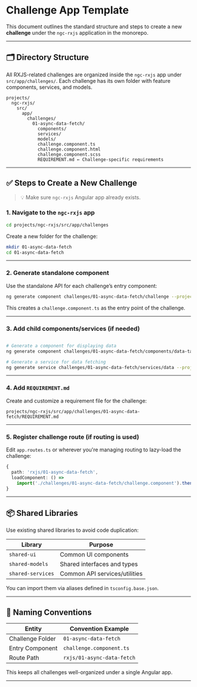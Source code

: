 # Challenge App Template

This document outlines the standard structure and steps to create a new **challenge** under the `ngc-rxjs` application in the monorepo.

---

## 🗂 Directory Structure

All RXJS-related challenges are organized inside the `ngc-rxjs` app under `src/app/challenges/`. Each challenge has its own folder with feature components, services, and models.

```
projects/
  ngc-rxjs/
    src/
      app/
        challenges/
          01-async-data-fetch/
            components/
            services/
            models/
            challenge.component.ts
            challenge.component.html
            challenge.component.scss
            REQUIREMENT.md ← Challenge-specific requirements
```

---

## ✅ Steps to Create a New Challenge

> 💡 Make sure `ngc-rxjs` Angular app already exists.

### 1. Navigate to the `ngc-rxjs` app

```bash
cd projects/ngc-rxjs/src/app/challenges
```

Create a new folder for the challenge:
```bash
mkdir 01-async-data-fetch
cd 01-async-data-fetch
```

---

### 2. Generate standalone component

Use the standalone API for each challenge’s entry component:

```bash
ng generate component challenges/01-async-data-fetch/challenge --project=ngc-rxjs --standalone
```

This creates a `challenge.component.ts` as the entry point of the challenge.

---

### 3. Add child components/services (if needed)

```bash

# Generate a component for displaying data
ng generate component challenges/01-async-data-fetch/components/data-table --project=ngc-rxjs --standalone

# Generate a service for data fetching
ng generate service challenges/01-async-data-fetch/services/data --project=ngc-rxjs
```

---

### 4. Add `REQUIREMENT.md`

Create and customize a requirement file for the challenge:
```
projects/ngc-rxjs/src/app/challenges/01-async-data-fetch/REQUIREMENT.md
```

---

### 5. Register challenge route (if routing is used)

Edit `app.routes.ts` or wherever you're managing routing to lazy-load the challenge:

```ts
{
  path: 'rxjs/01-async-data-fetch',
  loadComponent: () =>
    import('./challenges/01-async-data-fetch/challenge.component').then(m => m.ChallengeComponent)
}
```

---

## 📦 Shared Libraries

Use existing shared libraries to avoid code duplication:

| Library           | Purpose                             |
|------------------|-------------------------------------|
| `shared-ui`       | Common UI components                |
| `shared-models`   | Shared interfaces and types         |
| `shared-services` | Common API services/utilities       |

You can import them via aliases defined in `tsconfig.base.json`.

---

## 🚀 Naming Conventions

| Entity             | Convention Example              |
|--------------------|----------------------------------|
| Challenge Folder   | `01-async-data-fetch`           |
| Entry Component    | `challenge.component.ts`        |
| Route Path         | `rxjs/01-async-data-fetch`      |

This keeps all challenges well-organized under a single Angular app.

---
